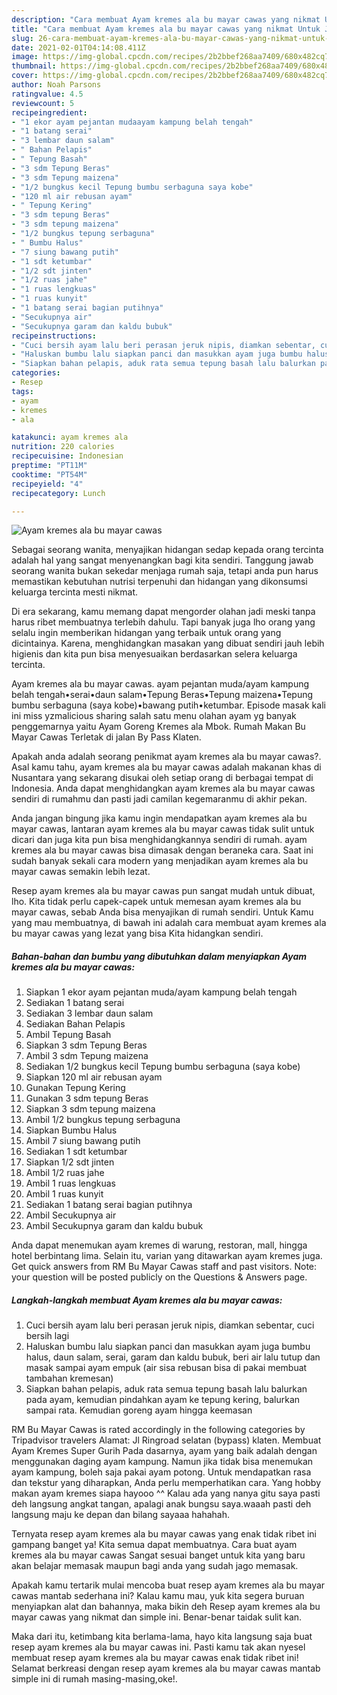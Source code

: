 ```yaml
---
description: "Cara membuat Ayam kremes ala bu mayar cawas yang nikmat Untuk Jualan"
title: "Cara membuat Ayam kremes ala bu mayar cawas yang nikmat Untuk Jualan"
slug: 26-cara-membuat-ayam-kremes-ala-bu-mayar-cawas-yang-nikmat-untuk-jualan
date: 2021-02-01T04:14:08.411Z
image: https://img-global.cpcdn.com/recipes/2b2bbef268aa7409/680x482cq70/ayam-kremes-ala-bu-mayar-cawas-foto-resep-utama.jpg
thumbnail: https://img-global.cpcdn.com/recipes/2b2bbef268aa7409/680x482cq70/ayam-kremes-ala-bu-mayar-cawas-foto-resep-utama.jpg
cover: https://img-global.cpcdn.com/recipes/2b2bbef268aa7409/680x482cq70/ayam-kremes-ala-bu-mayar-cawas-foto-resep-utama.jpg
author: Noah Parsons
ratingvalue: 4.5
reviewcount: 5
recipeingredient:
- "1 ekor ayam pejantan mudaayam kampung belah tengah"
- "1 batang serai"
- "3 lembar daun salam"
- " Bahan Pelapis"
- " Tepung Basah"
- "3 sdm Tepung Beras"
- "3 sdm Tepung maizena"
- "1/2 bungkus kecil Tepung bumbu serbaguna saya kobe"
- "120 ml air rebusan ayam"
- " Tepung Kering"
- "3 sdm tepung Beras"
- "3 sdm tepung maizena"
- "1/2 bungkus tepung serbaguna"
- " Bumbu Halus"
- "7 siung bawang putih"
- "1 sdt ketumbar"
- "1/2 sdt jinten"
- "1/2 ruas jahe"
- "1 ruas lengkuas"
- "1 ruas kunyit"
- "1 batang serai bagian putihnya"
- "Secukupnya air"
- "Secukupnya garam dan kaldu bubuk"
recipeinstructions:
- "Cuci bersih ayam lalu beri perasan jeruk nipis, diamkan sebentar, cuci bersih lagi"
- "Haluskan bumbu lalu siapkan panci dan masukkan ayam juga bumbu halus, daun salam, serai, garam dan kaldu bubuk, beri air lalu tutup dan masak sampai ayam empuk (air sisa rebusan bisa di pakai membuat tambahan kremesan)"
- "Siapkan bahan pelapis, aduk rata semua tepung basah lalu balurkan pada ayam, kemudian pindahkan ayam ke tepung kering, balurkan sampai rata. Kemudian goreng ayam hingga keemasan"
categories:
- Resep
tags:
- ayam
- kremes
- ala

katakunci: ayam kremes ala 
nutrition: 220 calories
recipecuisine: Indonesian
preptime: "PT11M"
cooktime: "PT54M"
recipeyield: "4"
recipecategory: Lunch

---
```



![Ayam kremes ala bu mayar cawas](https://img-global.cpcdn.com/recipes/2b2bbef268aa7409/680x482cq70/ayam-kremes-ala-bu-mayar-cawas-foto-resep-utama.jpg)

Sebagai seorang wanita, menyajikan hidangan sedap kepada orang tercinta adalah hal yang sangat menyenangkan bagi kita sendiri. Tanggung jawab seorang  wanita bukan sekedar menjaga rumah saja, tetapi anda pun harus memastikan kebutuhan nutrisi terpenuhi dan hidangan yang dikonsumsi keluarga tercinta mesti nikmat.

Di era  sekarang, kamu memang dapat mengorder olahan jadi meski tanpa harus ribet membuatnya terlebih dahulu. Tapi banyak juga lho orang yang selalu ingin memberikan hidangan yang terbaik untuk orang yang dicintainya. Karena, menghidangkan masakan yang dibuat sendiri jauh lebih higienis dan kita pun bisa menyesuaikan berdasarkan selera keluarga tercinta. 

Ayam kremes ala bu mayar cawas. ayam pejantan muda/ayam kampung belah tengah•serai•daun salam•Tepung Beras•Tepung maizena•Tepung bumbu serbaguna (saya kobe)•bawang putih•ketumbar. Episode masak kali ini miss yzmalicious sharing salah satu menu olahan ayam yg banyak penggemarnya yaitu Ayam Goreng Kremes ala Mbok. Rumah Makan Bu Mayar Cawas Terletak di jalan By Pass Klaten.

Apakah anda adalah seorang penikmat ayam kremes ala bu mayar cawas?. Asal kamu tahu, ayam kremes ala bu mayar cawas adalah makanan khas di Nusantara yang sekarang disukai oleh setiap orang di berbagai tempat di Indonesia. Anda dapat menghidangkan ayam kremes ala bu mayar cawas sendiri di rumahmu dan pasti jadi camilan kegemaranmu di akhir pekan.

Anda jangan bingung jika kamu ingin mendapatkan ayam kremes ala bu mayar cawas, lantaran ayam kremes ala bu mayar cawas tidak sulit untuk dicari dan juga kita pun bisa menghidangkannya sendiri di rumah. ayam kremes ala bu mayar cawas bisa dimasak dengan beraneka cara. Saat ini sudah banyak sekali cara modern yang menjadikan ayam kremes ala bu mayar cawas semakin lebih lezat.

Resep ayam kremes ala bu mayar cawas pun sangat mudah untuk dibuat, lho. Kita tidak perlu capek-capek untuk memesan ayam kremes ala bu mayar cawas, sebab Anda bisa menyajikan di rumah sendiri. Untuk Kamu yang mau membuatnya, di bawah ini adalah cara membuat ayam kremes ala bu mayar cawas yang lezat yang bisa Kita hidangkan sendiri.

<!--inarticleads1-->

##### Bahan-bahan dan bumbu yang dibutuhkan dalam menyiapkan Ayam kremes ala bu mayar cawas:

1. Siapkan 1 ekor ayam pejantan muda/ayam kampung belah tengah
1. Sediakan 1 batang serai
1. Sediakan 3 lembar daun salam
1. Sediakan  Bahan Pelapis
1. Ambil  Tepung Basah
1. Siapkan 3 sdm Tepung Beras
1. Ambil 3 sdm Tepung maizena
1. Sediakan 1/2 bungkus kecil Tepung bumbu serbaguna (saya kobe)
1. Siapkan 120 ml air rebusan ayam
1. Gunakan  Tepung Kering
1. Gunakan 3 sdm tepung Beras
1. Siapkan 3 sdm tepung maizena
1. Ambil 1/2 bungkus tepung serbaguna
1. Siapkan  Bumbu Halus
1. Ambil 7 siung bawang putih
1. Sediakan 1 sdt ketumbar
1. Siapkan 1/2 sdt jinten
1. Ambil 1/2 ruas jahe
1. Ambil 1 ruas lengkuas
1. Ambil 1 ruas kunyit
1. Sediakan 1 batang serai bagian putihnya
1. Ambil Secukupnya air
1. Ambil Secukupnya garam dan kaldu bubuk


Anda dapat menemukan ayam kremes di warung, restoran, mall, hingga hotel berbintang lima. Selain itu, varian yang ditawarkan ayam kremes juga. Get quick answers from RM Bu Mayar Cawas staff and past visitors. Note: your question will be posted publicly on the Questions &amp; Answers page. 

<!--inarticleads2-->

##### Langkah-langkah membuat Ayam kremes ala bu mayar cawas:

1. Cuci bersih ayam lalu beri perasan jeruk nipis, diamkan sebentar, cuci bersih lagi
1. Haluskan bumbu lalu siapkan panci dan masukkan ayam juga bumbu halus, daun salam, serai, garam dan kaldu bubuk, beri air lalu tutup dan masak sampai ayam empuk (air sisa rebusan bisa di pakai membuat tambahan kremesan)
1. Siapkan bahan pelapis, aduk rata semua tepung basah lalu balurkan pada ayam, kemudian pindahkan ayam ke tepung kering, balurkan sampai rata. Kemudian goreng ayam hingga keemasan


RM Bu Mayar Cawas is rated accordingly in the following categories by Tripadvisor travelers Alamat: Jl Ringroad selatan (bypass) klaten. Membuat Ayam Kremes Super Gurih Pada dasarnya, ayam yang baik adalah dengan menggunakan daging ayam kampung. Namun jika tidak bisa menemukan ayam kampung, boleh saja pakai ayam potong. Untuk mendapatkan rasa dan tekstur yang diharapkan, Anda perlu memperhatikan cara. Yang hobby makan ayam kremes siapa hayooo ^^ Kalau ada yang nanya gitu saya pasti deh langsung angkat tangan, apalagi anak bungsu saya.waaah pasti deh langsung maju ke depan dan bilang sayaaa hahahah. 

Ternyata resep ayam kremes ala bu mayar cawas yang enak tidak ribet ini gampang banget ya! Kita semua dapat membuatnya. Cara buat ayam kremes ala bu mayar cawas Sangat sesuai banget untuk kita yang baru akan belajar memasak maupun bagi anda yang sudah jago memasak.

Apakah kamu tertarik mulai mencoba buat resep ayam kremes ala bu mayar cawas mantab sederhana ini? Kalau kamu mau, yuk kita segera buruan menyiapkan alat dan bahannya, maka bikin deh Resep ayam kremes ala bu mayar cawas yang nikmat dan simple ini. Benar-benar taidak sulit kan. 

Maka dari itu, ketimbang kita berlama-lama, hayo kita langsung saja buat resep ayam kremes ala bu mayar cawas ini. Pasti kamu tak akan nyesel membuat resep ayam kremes ala bu mayar cawas enak tidak ribet ini! Selamat berkreasi dengan resep ayam kremes ala bu mayar cawas mantab simple ini di rumah masing-masing,oke!.

